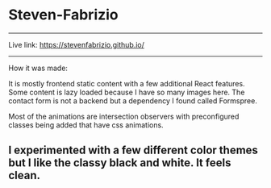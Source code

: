 # Steven-Fabrizio

---

Live link: https://stevenfabrizio.github.io/

---

How it was made:

It is mostly frontend static content with a few additional React features. Some content is lazy loaded because I have so many images here. The contact form is not a backend but a dependency I found called Formspree.

Most of the animations are intersection observers with preconfigured classes being added that have css animations.

I experimented with a few different color themes but I like the classy black and white. It feels clean.
---
